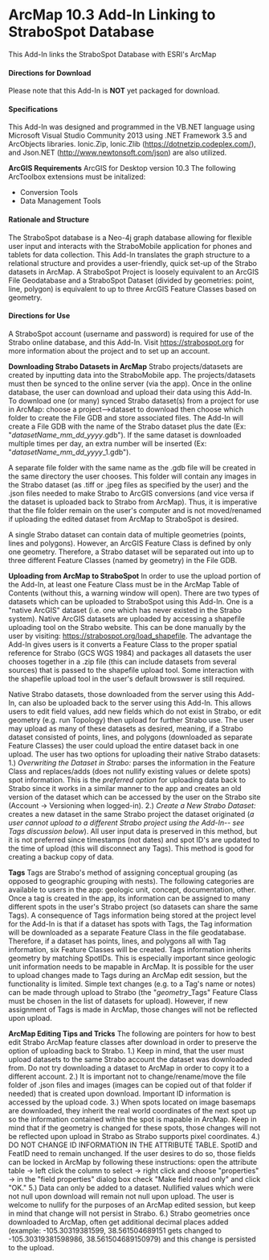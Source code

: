 # ArcMap 10.3 Add-In Linking to StraboSpot Database 
This Add-In links the StraboSpot Database with ESRI's ArcMap 

#### Directions for Download
Please note that this Add-In is **NOT** yet packaged for download.

#### Specifications
This Add-In was designed and programmed in the VB.NET language using Microsoft Visual Studio Community 2013 using .NET Framework 3.5 and ArcObjects libraries. Ionic.Zip, Ionic.Zlib (https://dotnetzip.codeplex.com/), and Json.NET (http://www.newtonsoft.com/json) are also utilized. 

**ArcGIS Requirements**
ArcGIS for Desktop version 10.3
The following ArcToolbox extensions must be initalized:
* Conversion Tools
* Data Management Tools

#### Rationale and Structure
The StraboSpot database is a Neo-4j graph database allowing for flexible user input and interacts with the StraboMobile application for phones and tablets for data collection. This Add-In translates the graph structure to a relational structure and provides a user-friendly, quick set-up of the Strabo datasets in ArcMap. 
A StraboSpot Project is loosely equivalent to an ArcGIS File Geodatabase and a StraboSpot Dataset (divided by geometries: point, line, polygon) is equivalent to up to three ArcGIS Feature Classes based on geometry. 

#### Directions for Use
A StraboSpot account (username and password) is required for use of the Strabo online database, and this Add-In. Visit https://strabospot.org for more information about the project and to set up an account.

**Downloading Strabo Datasets in ArcMap**
Strabo projects/datasets are created by inputting data into the StraboMobile app. The projects/datasets must then be synced to the online server (via the app). Once in the online database, the user can download and upload their data using this Add-In. To download one (or many) synced Strabo dataset(s) from a project for use in ArcMap: choose a project-->dataset to download then choose which folder to create the File GDB and store associated files. The Add-In will create a File GDB with the name of the Strabo dataset plus the date (Ex: "*datasetName_mm_dd_yyyy*.gdb"). If the same dataset is downloaded multiple times per day, an extra number will be inserted (Ex: "*datasetName_mm_dd_yyyy*_1.gdb"). 

A separate file folder with the same name as the .gdb file will be created in the same directory the user chooses. This folder will contain any images in the Strabo dataset (as .tiff or .jpeg files as specified by the user) and the .json files needed to make Strabo to ArcGIS conversions (and vice versa if the dataset is uploaded back to Strabo from ArcMap). Thus, it is imperative that the file folder remain on the user's computer and is not moved/renamed if uploading the edited dataset from ArcMap to StraboSpot is desired. 

A single Strabo dataset can contain data of multiple geometries (points, lines and polygons). However, an ArcGIS Feature Class is defined by only one geometry. Therefore, a Strabo dataset will be separated out into up to three different Feature Classes (named by geometry) in the File GDB.

**Uploading from ArcMap to StraboSpot**
In order to use the upload portion of the Add-In, at least one Feature Class must be in the ArcMap Table of Contents (without this, a warning window will open).
There are two types of datasets which can be uploaded to StraboSpot using this Add-In. One is a "native ArcGIS" dataset (i.e. one which has never existed in the Strabo system). Native ArcGIS datasets are uploaded by accessing a shapefile uploading tool on the Strabo website. This can be done manually by the user by visiting: https://strabospot.org/load_shapefile. The advantage the Add-In gives users is it converts a Feature Class to the proper spatial reference for Strabo (GCS WGS 1984) and packages all datasets the user chooses together in a .zip file (this can include datasets from several sources) that is passed to the shapefile upload tool. Some interaction with the shapefile upload tool in the user's default browswer is still required. 

Native Strabo datasets, those downloaded from the server using this Add-In, can also be uploaded back to the server using this Add-In. This allows users to edit field values, add new fields which do not exist in Strabo, or edit geometry (e.g. run Topology) then upload for further Strabo use. The user may upload as many of these datasets as desired, meaning, if a Strabo dataset consisted of points, lines, and polygons (downloaded as separate Feature Classes) the user could upload the entire dataset back in one upload. 
The user has two options for uploading their native Strabo datasets: 
1.) _Overwriting the Dataset in Strabo:_ parses the information in the Feature Class and replaces/adds (does not nullify existing values or delete spots) spot information. This is the *preferred option* for uploading data back to Strabo since it works in a similar manner to the app and creates an old version of the dataset which can be accessed by the user on the Strabo site (Account -> Versioning when logged-in). 
2.) *Create a New Strabo Dataset:* creates a new dataset in the same Strabo project the dataset originated (*a user cannot upload to a different Strabo project using the Add-In-- see Tags discussion below*). All user input data is preserved in this method, but it is not preferred since timestamps (not dates) and spot ID's are updated to the time of upload (this will disconnect any Tags). This method is good for creating a backup copy of data. 

**Tags**
Tags are Strabo's method of assigning conceptual grouping (as opposed to geographic grouping with nests). The following categories are available to users in the app: geologic unit, concept, documentation, other. Once a tag is created in the app, its information can be assigned to many different spots in the user's Strabo project (so datasets can share the same Tags).
A consequence of Tags information being stored at the project level for the Add-In is that if a dataset has spots with Tags, the Tag information will be downloaded as a separate Feature Class in the file geodatabase. Therefore, if a dataset has points, lines, and polygons all with Tag information, six Feature Classes will be created. Tags information inherits geometry by matching SpotIDs. This is especially important since geologic unit information needs to be mapable in ArcMap. 
It is possible for the user to upload changes made to Tags during an ArcMap edit session, but the functionality is limited. Simple text changes (e.g. to a Tag's name or notes) can be made through upload to Strabo (the "*geometry*_Tags" Feature Class must be chosen in the list of datasets for upload). However, if new assignment of Tags is made in ArcMap, those changes will not be reflected upon upload. 

**ArcMap Editing Tips and Tricks**
The following are pointers for how to best edit Strabo ArcMap feature classes after download in order to preserve the option of uploading back to Strabo. 
1.) Keep in mind, that the user must upload datasets to the same Strabo account the dataset was downloaded from. Do not try downloading a dataset to ArcMap in order to copy it to a different account. 
2.) It is important not to change/rename/move the file folder of .json files and images (images can be copied out of that folder if needed) that is created upon download. Important ID information is accessed by the upload code. 
3.) When spots located on image basemaps are downloaded, they inherit the real world coordinates of the next spot up so the information contained within the spot is mapable in ArcMap. Keep in mind that if the geometry is changed for these spots, those changes will not be reflected upon upload in Strabo as Strabo supports pixel coordinates. 
4.) DO NOT CHANGE ID INFORMATION IN THE ATTRIBUTE TABLE. SpotID and FeatID need to remain unchanged. If the user desires to do so, those fields can be locked in ArcMap by following these instructions: open the attribute table -> left click the column to select -> right click and choose "properties" -> in the "field properties" dialog box check "Make field read only" and click "OK." 
5.) Data can only be added to a dataset. Nullified values which were not null upon download will remain not null upon upload. The user is welcome to nullify for the purposes of an ArcMap edited session, but keep in mind that change will not persist in Strabo. 
6.) Strabo geometries once downloaded to ArcMap, often get additional decimal places added (example: -105.30319381599, 38.561504689151 gets changed to   -105.30319381598986, 38.561504689150979) and this change is persisted to the upload. 